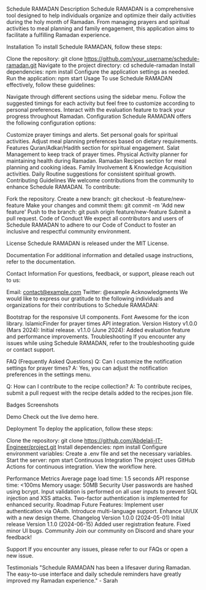 Schedule RAMADAN
Description
Schedule RAMADAN is a comprehensive tool designed to help individuals organize and optimize their daily activities during the holy month of Ramadan. From managing prayers and spiritual activities to meal planning and family engagement, this application aims to facilitate a fulfilling Ramadan experience.

Installation
To install Schedule RAMADAN, follow these steps:

Clone the repository: git clone https://github.com/your_username/schedule-ramadan.git
Navigate to the project directory: cd schedule-ramadan
Install dependencies: npm install
Configure the application settings as needed.
Run the application: npm start
Usage
To use Schedule RAMADAN effectively, follow these guidelines:

Navigate through different sections using the sidebar menu.
Follow the suggested timings for each activity but feel free to customize according to personal preferences.
Interact with the evaluation feature to track your progress throughout Ramadan.
Configuration
Schedule RAMADAN offers the following configuration options:

Customize prayer timings and alerts.
Set personal goals for spiritual activities.
Adjust meal planning preferences based on dietary requirements.
Features
Quran/Adkar/Hadith section for spiritual engagement.
Salat Management to keep track of prayer times.
Physical Activity planner for maintaining health during Ramadan.
Ramadan Recipes section for meal planning and cooking ideas.
Family Involvement & Knowledge Acquisition activities.
Daily Routine suggestions for consistent spiritual growth.
Contributing Guidelines
We welcome contributions from the community to enhance Schedule RAMADAN. To contribute:

Fork the repository.
Create a new branch: git checkout -b feature/new-feature
Make your changes and commit them: git commit -m 'Add new feature'
Push to the branch: git push origin feature/new-feature
Submit a pull request.
Code of Conduct
We expect all contributors and users of Schedule RAMADAN to adhere to our Code of Conduct to foster an inclusive and respectful community environment.

License
Schedule RAMADAN is released under the MIT License.

Documentation
For additional information and detailed usage instructions, refer to the documentation.

Contact Information
For questions, feedback, or support, please reach out to us:

Email: contact@example.com
Twitter: @example
Acknowledgments
We would like to express our gratitude to the following individuals and organizations for their contributions to Schedule RAMADAN:

Bootstrap for the responsive UI components.
Font Awesome for the icon library.
IslamicFinder for prayer times API integration.
Version History
v1.0.0 (Mars 2024): Initial release.
v1.1.0 (June 2024): Added evaluation feature and performance improvements.
Troubleshooting
If you encounter any issues while using Schedule RAMADAN, refer to the troubleshooting guide or contact support.

FAQ (Frequently Asked Questions)
Q: Can I customize the notification settings for prayer times?
A: Yes, you can adjust the notification preferences in the settings menu.

Q: How can I contribute to the recipe collection?
A: To contribute recipes, submit a pull request with the recipe details added to the recipes.json file.

Badges
Screenshots


Demo
Check out the live demo here.

Deployment
To deploy the application, follow these steps:

Clone the repository: git clone https://github.com/Abdelali-IT-Engineer/project.git
Install dependencies: npm install
Configure environment variables: Create a .env file and set the necessary variables.
Start the server: npm start
Continuous Integration
The project uses GitHub Actions for continuous integration. View the workflow here.

Performance Metrics
Average page load time: 1.5 seconds
API response time: <100ms
Memory usage: 50MB
Security
User passwords are hashed using bcrypt.
Input validation is performed on all user inputs to prevent SQL injection and XSS attacks.
Two-factor authentication is implemented for enhanced security.
Roadmap
Future Features:
Implement user authentication via OAuth.
Introduce multi-language support.
Enhance UI/UX with a new design theme.
Changelog
Version 1.0.0 (2024-05-01)
Initial release
Version 1.1.0 (2024-06-15)
Added user registration feature.
Fixed minor UI bugs.
Community
Join our community on Discord and share your feedback!

Support
If you encounter any issues, please refer to our FAQs or open a new issue.

Testimonials
"Schedule RAMADAN has been a lifesaver during Ramadan. The easy-to-use interface and daily schedule reminders have greatly improved my Ramadan experience." - Sarah
